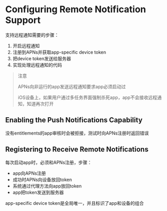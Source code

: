# Configuring Remote Notification Support

支持远程通知需要的步骤：

1. 开启远程通知
2. 注册到APNs并获取app-specific device token
3. 把device token发送给服务器
4. 实现处理远程通知的代码

> 注意
>
> APNs向非运行的app发送远程通知要求app必须启动过
>
> iOS设备上，如果用户通过多任务界面强制杀死app，app不会接收远程通知，知道再次打开

## Enabling the Push Notifications Capability

没有entitlements的app审核时会被拒接，测试时向APNs注册时返回错误

## Registering to Receive Remote Notifications

每次启动app时，必须和APNs注册，步骤：

* app向APNs注册
* 成功时APNs向设备放回token
* 系统通过代理方法向app放回token
* app把token发送到服务器 

app-specific device token是全局唯一，并且标识了app和设备的组合

